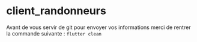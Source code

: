 # client_randonneurs

Avant de vous servir de git pour envoyer vos informations merci de rentrer la commande suivante : ```flutter clean```
